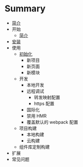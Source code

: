 # Summary

* [简介](README.md)
* 开始
   * [简介](jian_jie.md)
* [安装](an_zhuang.md)
* 使用
   * [初始化](chu_shi_hua.md)
       * 新项目
       * 新页面
       * 新模块
   * 开发
       * 本地开发
       * 远程调试
           * 转发映射配置
           * https 配置
       * 国际化
       * 禁用 HMR
       * 覆盖默认的 webpack 配置
   * 项目构建
       * 本地构建
       * 云构建
   * 组件库定制构建
* 扩展
* 常见问题

